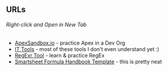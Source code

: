 ## URLs
###### Right-click and Open in New Tab

- [ApexSandbox.io](https://www.apexsandbox.io/) - practice Apex in a Dev Org
- [IT Tools](https://it-tools.tech/) - most of these tools I don't even understand yet :)
- [RegExr Tool](https://regexr.com/) - learn & practice RegEx
- [Smartsheet Formula Handbook Template](https://www.smartsheet.com/template-gallery/formula-handbook) - this is pretty neat

